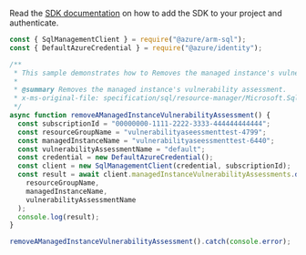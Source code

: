 Read the [SDK documentation](https://github.com/Azure/azure-sdk-for-js/blob/%40azure%2Farm-sql_9.0.1/sdk/sql/arm-sql/README.md) on how to add the SDK to your project and authenticate.

```javascript
const { SqlManagementClient } = require("@azure/arm-sql");
const { DefaultAzureCredential } = require("@azure/identity");

/**
 * This sample demonstrates how to Removes the managed instance's vulnerability assessment.
 *
 * @summary Removes the managed instance's vulnerability assessment.
 * x-ms-original-file: specification/sql/resource-manager/Microsoft.Sql/preview/2020-11-01-preview/examples/ManagedInstanceVulnerabilityAssessmentDelete.json
 */
async function removeAManagedInstanceVulnerabilityAssessment() {
  const subscriptionId = "00000000-1111-2222-3333-444444444444";
  const resourceGroupName = "vulnerabilityaseessmenttest-4799";
  const managedInstanceName = "vulnerabilityaseessmenttest-6440";
  const vulnerabilityAssessmentName = "default";
  const credential = new DefaultAzureCredential();
  const client = new SqlManagementClient(credential, subscriptionId);
  const result = await client.managedInstanceVulnerabilityAssessments.delete(
    resourceGroupName,
    managedInstanceName,
    vulnerabilityAssessmentName
  );
  console.log(result);
}

removeAManagedInstanceVulnerabilityAssessment().catch(console.error);
```
